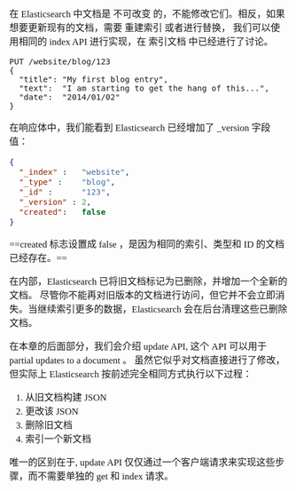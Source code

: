 <span  style="font-family: Simsun,serif; font-size: 17px; ">

在 Elasticsearch 中文档是 不可改变 的，不能修改它们。相反，如果想要更新现有的文档，需要 重建索引 或者进行替换， 我们可以使用相同的 index API 进行实现，在 索引文档 中已经进行了讨论。

~~~
PUT /website/blog/123
{
  "title": "My first blog entry",
  "text":  "I am starting to get the hang of this...",
  "date":  "2014/01/02"
}
~~~
 
在响应体中，我们能看到 Elasticsearch 已经增加了 _version 字段值：

~~~json
{
  "_index" :   "website",
  "_type" :    "blog",
  "_id" :      "123",
  "_version" : 2,
  "created":   false 
}
~~~
	
==created 标志设置成 false ，是因为相同的索引、类型和 ID 的文档已经存在。==

在内部，Elasticsearch 已将旧文档标记为已删除，并增加一个全新的文档。 尽管你不能再对旧版本的文档进行访问，但它并不会立即消失。当继续索引更多的数据，Elasticsearch 会在后台清理这些已删除文档。

在本章的后面部分，我们会介绍 update API, 这个 API 可以用于 partial updates to a document 。 虽然它似乎对文档直接进行了修改，但实际上 Elasticsearch 按前述完全相同方式执行以下过程：

1. 从旧文档构建 JSON
2. 更改该 JSON
3. 删除旧文档
4. 索引一个新文档

唯一的区别在于, update API 仅仅通过一个客户端请求来实现这些步骤，而不需要单独的 get 和 index 请求。

</span>